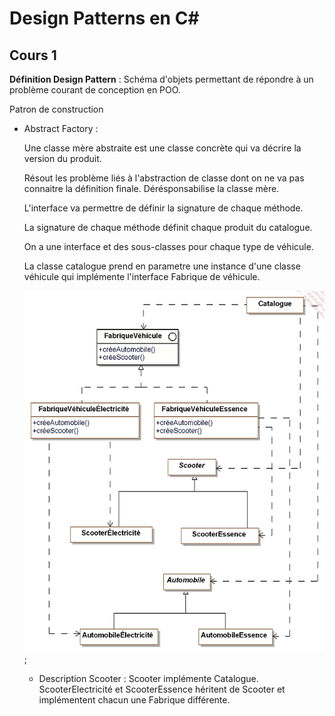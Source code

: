 # **Design Patterns en C#**

## Cours 1

**Définition Design Pattern** : Schéma d'objets permettant de répondre à un problème courant de conception en POO.

Patron de construction

- Abstract Factory :

    Une classe mère abstraite est une classe concrète qui va décrire la version du produit.

    Résout les problème liés à l'abstraction de classe dont on ne va pas connaitre la définition finale. Dérésponsabilise la classe mère.

    L'interface va permettre de définir la signature de chaque méthode.

    La signature de chaque méthode définit chaque produit du catalogue.

    On a une interface et des sous-classes pour chaque type de véhicule.

    La classe catalogue prend en parametre une instance d'une classe véhicule qui implémente l'interface Fabrique de véhicule.

  ![Diagramme Abstract Factory](img/abstractfactory.png);

  - Description Scooter : Scooter implémente Catalogue. ScooterElectricité et ScooterEssence héritent de Scooter et implémentent chacun une Fabrique différente.